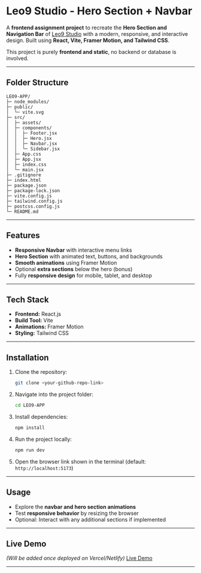 # Leo9 Studio - Hero Section + Navbar

A **frontend assignment project** to recreate the **Hero Section and Navigation Bar** of [Leo9 Studio](https://leo9studio.com/) with a modern, responsive, and interactive design. Built using **React, Vite, Framer Motion, and Tailwind CSS**.

This project is purely **frontend and static**, no backend or database is involved.

---

## Folder Structure

```
LEO9-APP/
├─ node_modules/
├─ public/
│  └─ vite.svg
├─ src/
│  ├─ assets/
│  ├─ components/
│  │  ├─ Footer.jsx
│  │  ├─ Hero.jsx
│  │  ├─ Navbar.jsx
│  │  └─ Sidebar.jsx
│  ├─ App.css
│  ├─ App.jsx
│  ├─ index.css
│  └─ main.jsx
├─ .gitignore
├─ index.html
├─ package.json
├─ package-lock.json
├─ vite.config.js
├─ tailwind.config.js
├─ postcss.config.js
└─ README.md
```

---

## Features

* **Responsive Navbar** with interactive menu links
* **Hero Section** with animated text, buttons, and backgrounds
* **Smooth animations** using Framer Motion
* Optional **extra sections** below the hero (bonus)
* Fully **responsive design** for mobile, tablet, and desktop

---

## Tech Stack

* **Frontend:** React.js
* **Build Tool:** Vite
* **Animations:** Framer Motion
* **Styling:** Tailwind CSS

---

## Installation

1. Clone the repository:

   ```bash
   git clone <your-github-repo-link>
   ```
2. Navigate into the project folder:

   ```bash
   cd LEO9-APP
   ```
3. Install dependencies:

   ```bash
   npm install
   ```
4. Run the project locally:

   ```bash
   npm run dev
   ```
5. Open the browser link shown in the terminal (default: `http://localhost:5173`)

---

## Usage

* Explore the **navbar and hero section animations**
* Test **responsive behavior** by resizing the browser
* Optional: Interact with any additional sections if implemented

---

## Live Demo

*(Will be added once deployed on Vercel/Netlify)*
[Live Demo](https://leo9-fission-tech.vercel.app/)

---


